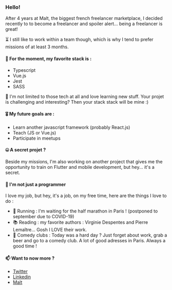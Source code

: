 ### Hello!

After 4 years at Malt, the biggest french freelancer marketplace, I decided recently to to become a freelancer and spoiler alert... being a freelancer is great!

⏳ I still like to work within a team though, which is why I tend to prefer missions of at least 3 months.

#### 💚 For the moment, my favorite stack is :

* Typescript
* Vue.js
* Jest
* SASS

🧠 I'm not limited to those tech at all and love learning new stuff. Your projet is challenging and interesting? Then your stack stack will be mine :)

#### 🎖️ My future goals are :

* Learn another javascript framework (probably React.js)
* Teach (JS or Vue.js)
* Participate in meetups

#### 🤐 A secret projet ?

Beside my missions, I'm also working on another project that gives me the opportunity to train on Flutter and mobile development, but hey... it's a secret.

#### 🌟 I'm not just a programmer

I love my job, but hey, it's a job, on my free time, here are the things I love to do :

* 🏃 Running : I'm waiting for the half marathon in Paris ! (postponed to september due to COVID-19)
* 📚 Reading : my favorite authors : Virginie Despentes and Pierre Lemaître... Gosh I LOVE their work.
* 🤣 Comedy clubs : Today was a hard day ? Just forget about work, grab a beer and go to a comedy club. A lot of good adresses in Paris. Always a good time !

#### 📫 Want to now more ?

* [Twitter](https://twitter.com/PierreMeriau)
* [Linkedin](https://www.linkedin.com/in/pierremeriau/)
* [Malt](https://www.malt.fr/profile/pierremeriau)
